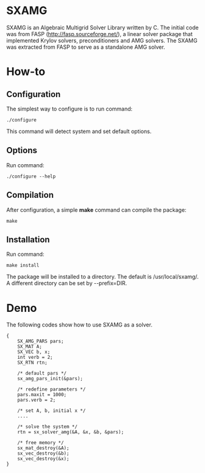 # SXAMG

SXAMG is an Algebraic Multigrid Solver Library written by C. The initial code was from FASP
(http://fasp.sourceforge.net/), a linear solver package that implemented Krylov solvers, preconditioners and
AMG solvers. The SXAMG was extracted from FASP to serve as a standalone AMG solver.

# How-to
## Configuration
The simplest way to configure is to run command:
```
./configure
```
This command will detect system and set default options.

## Options
Run command:
```
./configure --help
```

## Compilation
After configuration, a simple **make** command can compile the package:
```
make
```

## Installation
Run command:
```
make install
```
The package will be installed to a directory. The default is /usr/local/sxamg/. A different directory can be set by --prefix=DIR.

# Demo

The following codes show how to use SXAMG as a solver.

```
{
    SX_AMG_PARS pars;
    SX_MAT A;
    SX_VEC b, x;
    int verb = 2;
    SX_RTN rtn;
    
    /* default pars */
    sx_amg_pars_init(&pars);

    /* redefine parameters */
    pars.maxit = 1000;
    pars.verb = 2;
    
    /* set A, b, initial x */
    ....
    
    /* solve the system */
    rtn = sx_solver_amg(&A, &x, &b, &pars);
    
    /* free memory */
    sx_mat_destroy(&A);
    sx_vec_destroy(&b);
    sx_vec_destroy(&x);
}
```

